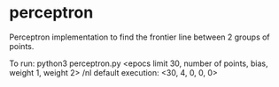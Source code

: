 # perceptron
Perceptron implementation to find the frontier line between 2 groups of points.

To run:
python3 perceptron.py <epocs limit 30, number of points, bias, weight 1, weight 2> /nl
default execution: <30, 4, 0, 0, 0>
